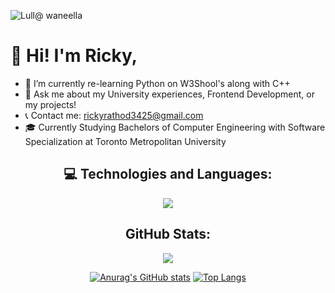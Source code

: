 ![Lull@ waneella](https://user-images.githubusercontent.com/123428369/221057193-582ef11e-41b1-416f-8b29-63113e53f7f0.gif)

# 📖 Hi! I'm Ricky,
* 🌱 I’m currently re-learning Python on W3Shool's along with C++
* 💬 Ask me about my University experiences, Frontend Development, or my projects!
* 📞 Contact me: rickyrathod3425@gmail.com
* 🎓 Currently Studying Bachelors of Computer Engineering with Software Specialization at Toronto Metropolitan University

</div>
  <h2 align="center">💻 Technologies and Languages:</h2>
  <p align="center"> 
    <img src="https://skillicons.dev/icons?i=html,css,javascript,c,java,python,git,github,vscode,ps,discord,matlab">
  </p>
  <h2 align="center">GitHub Stats:</h3>
<div align="center">
<p> <img src="https://komarev.com/ghpvc/?username=RickyRathod&style=for-the-badge&color=0a2647"> </p>

<!--
**RickyRathod/RickyRathod** is a ✨ _special_ ✨ repository because its `README.md` (this file) appears on your GitHub profile.

Here are some ideas to get you started:

- 🔭 I’m currently working on ...
- 🌱 I’m currently learning 
- 👯 I’m looking to collaborate on ...
- 🤔 I’m looking for help with ...
- 💬 Ask me about ...
- 📫 How to reach me: ...
- 😄 Pronouns: ...
- ⚡ Fun fact: ...
-->
[![Anurag's GitHub stats](https://github-readme-stats.vercel.app/api?username=RickyRathod&count_private=true&show_icons=true&theme=tokyonight)](https://github.com/anuraghazra/github-readme-stats)
[![Top Langs](https://github-readme-stats.vercel.app/api/top-langs/?username=RickyRathod&langs_count=8&count_private=true&show_icons=true&theme=tokyonight&layout=compact&lang_count=10)](https://github.com/anuraghazra/github-readme-stats)
